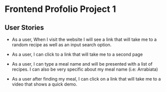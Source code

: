# Frontend Profolio Project 1

## User Stories

- As a user, When I visit the website I will see a link that will take me to a random recipe as well as an input search option.

* As a user, I can click to a link that will take me to a second page

- As a user, I can type a meal name and will be presented with a list of recipes. I can also be very specific about my meal name (i.e: Arrabiata)

* As a user after finding my meal, I can click on a link that will take me to a video that shows a quick demo.
